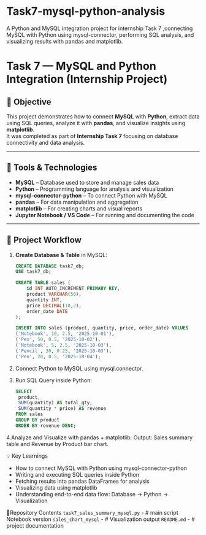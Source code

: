 # Task7-mysql-python-analysis
A Python and MySQL integration project for internship Task 7 ,connecting MySQL with Python using mysql-connector, performing SQL analysis, and visualizing results with pandas and matplotlib.
# Task 7 — MySQL and Python Integration (Internship Project)

## 🎯 Objective
This project demonstrates how to connect **MySQL** with **Python**, extract data using SQL queries, analyze it with **pandas**, and visualize insights using **matplotlib**.  
It was completed as part of **Internship Task 7** focusing on database connectivity and data analysis.

---

## 🧰 Tools & Technologies
- **MySQL** – Database used to store and manage sales data  
- **Python** – Programming language for analysis and visualization  
- **mysql-connector-python** – To connect Python with MySQL  
- **pandas** – For data manipulation and aggregation  
- **matplotlib** – For creating charts and visual reports  
- **Jupyter Notebook / VS Code** – For running and documenting the code  

---

## 🧩 Project Workflow
1. **Create Database & Table** in MySQL:
   ```sql
   CREATE DATABASE task7_db;
   USE task7_db;

   CREATE TABLE sales (
       id INT AUTO_INCREMENT PRIMARY KEY,
       product VARCHAR(50),
       quantity INT,
       price DECIMAL(10,2),
       order_date DATE
   );

   INSERT INTO sales (product, quantity, price, order_date) VALUES
   ('Notebook', 10, 2.5, '2025-10-01'),
   ('Pen', 50, 0.5, '2025-10-02'),
   ('Notebook', 5, 2.5, '2025-10-03'),
   ('Pencil', 30, 0.25, '2025-10-03'),
   ('Pen', 20, 0.5, '2025-10-04');

2. Connect Python to MySQL using mysql.connector.

3. Run SQL Query inside Python:
   ```sql
   SELECT
    product,
    SUM(quantity) AS total_qty,
    SUM(quantity * price) AS revenue
   FROM sales
   GROUP BY product
   ORDER BY revenue DESC;

4.Analyze and Visualize with pandas + matplotlib.
Output: Sales summary table and Revenue by Product bar chart.

💡 Key Learnings
- How to connect MySQL with Python using mysql-connector-python
- Writing and executing SQL queries inside Python
- Fetching results into pandas DataFrames for analysis
- Visualizing data using matplotlib
- Understanding end-to-end data flow: Database → Python → Visualization


 🧩Repository Contents
`task7_sales_summary_mysql.py` - # main script Notebook version
`sales_chart_mysql` - # Visualization output
`README.md` - # project documentation

